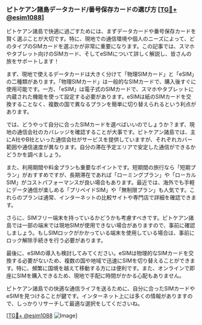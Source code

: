 ### ピトケアン諸島データカード/番号保存カードの選び方 [[TG💪+ @esim1088](https://t.me/s/esim1088)]

ピトケアン諸島で快適に過ごすためには、まずデータカードや番号保存カードを賢く選ぶことが大切です。特に、現地での通信環境や個人のニーズによって、どのタイプのSIMカードを選ぶかが非常に重要になります。この記事では、スマホやタブレット向けのSIMカード、そしてeSIMについて詳しく解説し、皆さんの旅をサポートします！

まず、現地で使えるデータカードは大きく分けて「物理SIMカード」と「eSIM」の二種類があります。「物理SIMカード」は一般的なSIMカードで、購入後すぐに使用可能です。一方、「eSIM」は電子式のSIMカードで、スマホやタブレットに内蔵された機能を使って設定する必要があります。eSIMは紙のSIMカードを交換することなく、複数の国で異なるプランを簡単に切り替えられるという利点があります。

では、どうやって自分に合ったSIMカードを選べばいいのでしょうか？まず、現地の通信会社のカバレッジを確認することが大事です。ピトケアン諸島では、主にA社やB社といった通信会社がサービスを提供していますが、それぞれカバー範囲や通信速度が異なります。自分の滞在予定エリアで安定した通信ができるかどうかを調べましょう。

また、利用期間や料金プランも重要なポイントです。短期間の旅行なら「短期プラン」がおすすめですが、長期滞在であれば「ローミングプラン」や「ローカルSIM」がコストパフォーマンスが良い場合もあります。最近では、海外でも手軽にデータ通信が楽しめる「プリペイドSIM」や「無制限プラン」も人気です。これらのプランは通常、インターネットの比較サイトや専門店で詳細を確認できます。

さらに、SIMフリー端末を持っているかどうかも考慮すべきです。ピトケアン諸島では一部の端末では現地SIMが使用できない場合がありますので、事前に確認しましょう。もしSIMロックがかかっている端末を使用している場合は、事前にロック解除手続きを行う必要があります。

最後に、eSIMの導入も検討してみてください。eSIMは物理的なSIMカードを交換する必要がないため、複数の国や地域で迅速にSIMを切り替えることができます。特に、頻繁に国境を越えて移動する方には便利です。また、オンラインで即座にSIMを購入できるため、現地で手配に時間がかかる心配もありません。

ピトケアン諸島での快適な通信ライフを送るために、自分に合ったSIMカードやeSIMを見つけることが鍵です。インターネット上には多くの情報がありますので、しっかりリサーチして最適な選択をしてくださいね。

[[TG💪+ @esim1088](https://t.me/s/esim1088) ![Image](https://i.postimg.cc/Y0z9fWf4/image.png)]